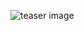 ![teaser image](https://cdn.discordapp.com/attachments/944067948958588948/1047239998086316082/image.png)